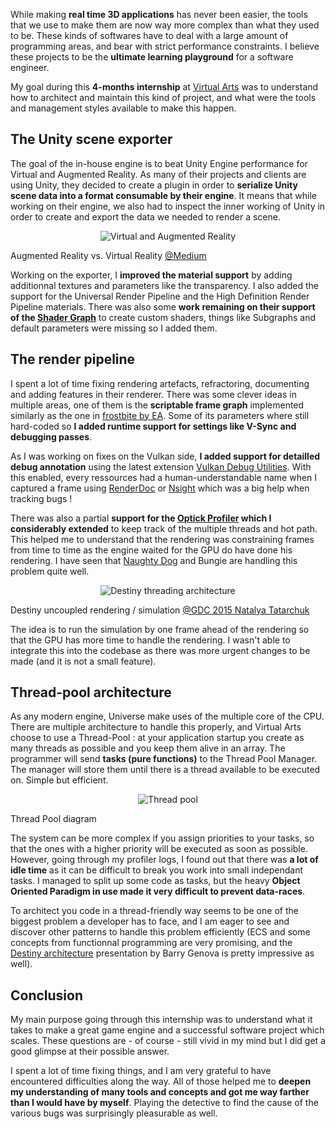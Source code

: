 While making **real time 3D applications** has never been easier, the tools that we use to make them are now way more complex than what they used to be. These kinds of softwares have to deal with a large amount of programming areas, and bear with strict performance constraints. I believe these projects to be the **ultimate learning playground** for a software engineer.

My goal during this **4-months internship** at [Virtual Arts](https://www.virtualarts.co.uk/) was to understand how to architect and maintain this kind of project, and what were the tools and management styles available to make this happen.

## The Unity scene exporter

The goal of the in-house engine is to beat Unity Engine performance for Virtual and Augmented Reality. As many of their projects and clients are using Unity, they decided to create a plugin in order to **serialize Unity scene data into a format consumable by their engine**. It means that while working on their engine, we also had to inspect the inner working of Unity in order to create and export the data we needed to render a scene.

<p style="text-align:center">
    <img src="/img/universe-engine/ar-vr.png" alt="Virtual and Augmented Reality" loading=lazy/>
    <figcaption>Augmented Reality vs. Virtual Reality <a href="https://medium.com/@arstudioz11/augmented-reality-vs-virtual-reality-8b3502e63637">@Medium</a></figcaption>
</p>

Working on the exporter, I **improved the material support** by adding additionnal textures and parameters like the transparency. I also added the support for the Universal Render Pipeline and the High Definition Render Pipeline materials. There was also some **work remaining on their support of the [Shader Graph](https://unity.com/fr/shader-graph)** to create custom shaders, things like Subgraphs and default parameters were missing so I added them.

## The render pipeline

I spent a lot of time fixing rendering artefacts, refractoring, documenting and adding features in their renderer. There was some clever ideas in multiple areas, one of them is the **scriptable frame graph** implemented similarly as the one in [frostbite by EA](https://www.gdcvault.com/play/1024612/FrameGraph-Extensible-Rendering-Architecture-in). Some of its parameters where still hard-coded so **I added runtime support for settings like V-Sync and debugging passes**.

As I was working on fixes on the Vulkan side, **I added support for detailled debug annotation** using the latest extension [Vulkan Debug Utilities](https://www.lunarg.com/wp-content/uploads/2018/05/Vulkan-Debug-Utils_05_18_v1.pdf). With this enabled, every ressources had a human-understandable name when I captured a frame using [RenderDoc](https://renderdoc.org/) or [Nsight](https://developer.nvidia.com/nsight-graphics) which was a big help when tracking bugs ! 

There was also a partial **support for the [Optick Profiler](https://optick.dev/) which I considerably extended** to keep track of the multiple threads and hot path. This helped me to understand that the rendering was constraining frames from time to time as the engine waited for the GPU do have done his rendering. I have seen that [Naughty Dog](https://www.gdcvault.com/play/1022186/Parallelizing-the-Naughty-Dog-Engine) and Bungie are handling this problem quite well.

<p style="text-align:center">
    <img src="/img/universe-engine/destiny-threads.png" alt="Destiny threading architecture" loading=lazy/>
    <figcaption>Destiny uncoupled rendering / simulation <a href="http://advances.realtimerendering.com/destiny/gdc_2015/Tatarchuk_GDC_2015__Destiny_Renderer_web.pdf">@GDC 2015  Natalya Tatarchuk</a></figcaption>
</p>

The idea is to run the simulation by one frame ahead of the rendering so that the GPU has more time to handle the rendering. I wasn't able to integrate this into the codebase as there was more urgent changes to be made (and it is not a small feature).

## Thread-pool architecture

As any modern engine, Universe make uses of the multiple core of the CPU. There are multiple architecture to handle this properly, and Virtual Arts choose to use a Thread-Pool : at your application startup you create as many threads as possible and you keep them alive in an array. The programmer will send **tasks (pure functions)** to the Thread Pool Manager. The manager will store them until there is a thread available to be executed on. Simple but efficient.

<p style="text-align:center">
    <img src="/img/universe-engine/thread-pool.png" alt="Thread pool" loading=lazy/>
    <figcaption>Thread Pool diagram</figcaption>
</p>

The system can be more complex if you assign priorities to your tasks, so that the ones with a higher priority will be executed as soon as possible. However, going through my profiler logs, I found out that there was **a lot of idle time** as it can be difficult to break you work into small independant tasks. I managed to split up some code as tasks, but the heavy **Object Oriented Paradigm in use made it very difficult to prevent data-races**. 

To architect you code in a thread-friendly way seems to be one of the biggest problem a developer has to face, and I am eager to see and discover other patterns to handle this problem efficiently (ECS and some concepts from functionnal programming are very promising, and the [Destiny architecture](https://www.youtube.com/watch?v=v2Q_zHG3vqg) presentation by Barry Genova is pretty impressive as well).

## Conclusion

My main purpose going through this internship was to understand what it takes to make a great game engine and a successful software project which scales. These questions are - of course - still vivid in my mind but I did get a good glimpse at their possible answer.

I spent a lot of time fixing things, and I am very grateful to have encountered difficulties along the way. All of those helped me to **deepen my understanding of many tools and concepts and got me way farther than I would have by myself**. Playing the detective to find the cause of the various bugs was surprisingly pleasurable as well.
